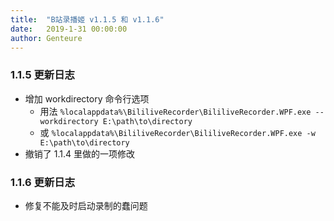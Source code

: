 ```yaml
---
title:  "B站录播姬 v1.1.5 和 v1.1.6"
date:   2019-1-31 00:00:00
author: Genteure
---
```


### 1.1.5 更新日志

- 增加 workdirectory 命令行选项
  - 用法 `%localappdata%\BililiveRecorder\BililiveRecorder.WPF.exe --workdirectory E:\path\to\directory`
  - 或 `%localappdata%\BililiveRecorder\BililiveRecorder.WPF.exe -w E:\path\to\directory`
- 撤销了 1.1.4 里做的一项修改

### 1.1.6 更新日志

- 修复不能及时启动录制的蠢问题
